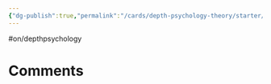 ```yaml
---
{"dg-publish":true,"permalink":"/cards/depth-psychology-theory/starter/","noteIcon":"","created":"2022-12-31T00:02:04.467+01:00","updated":"2023-04-21T19:57:09.843+02:00"}
---
```


#on/depthpsychology 



# Comments 
<script src="https://utteranc.es/client.js"
        repo="Heart4sides/Comment_Section"
        issue-term="pathname"
        theme="gruvbox-dark"
        crossorigin="anonymous"
        async>
</script>